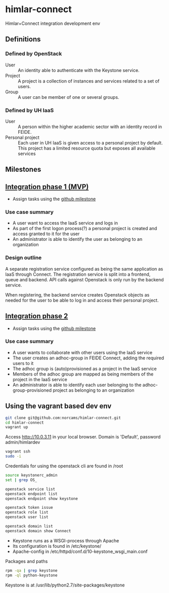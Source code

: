 # himlar-connect

Himlar+Connect integration development env

## Definitions

### Defined by OpenStack

<dl>
<dt>User</dt>
  <dd>An identity able to authenticate with the Keystone service.</dd>

<dt>Project</dt>
  <dd>A project is a collection of instances and services related to a set of
  users.</dd>

<dt>Group</dt>
  <dd>A user can be member of one or several groups.</dd>

</dl>

### Defined by UH IaaS

<dl>
<dt>User</dt>
  <dd>A person within the higher academic sector with an identity record in
  FEIDE.</dd>

<dt>Personal project</dt>
  <dd>Each user in UH IaaS is given access to a personal project by default.
  This project has a limited resource quota but exposes all available
  services</dd>

</dl>

## Milestones

## [Integration phase 1 (MVP)][ghms1]

- Assign tasks using the [github milestone][ghms1]

[ghms1]: https://github.com/norcams/himlar-connect/milestones/Integration%20phase%201

### Use case summary

- A user want to access the IaaS service and logs in
- As part of the first logon process(?) a personal project is created and
  access granted to it for the user
- An administrator is able to identify the user as belonging to an organization

### Design outline

A separate registration service configured as being the same application as
IaaS through Connect. The registration service is split into a frontend, queue
and backend. API calls against Openstack is only run by the backend service.

When registering, the backend service creates Openstack objects as needed for
the user to be able to log in and access their personal project.

## [Integration phase 2][ghms2]

- Assign tasks using the [github milestone][ghms2]

[ghms2]: https://github.com/norcams/himlar-connect/milestones/Integration%20phase%202

### Use case summary

- A user wants to collaborate with other users using the IaaS service
- The user creates an adhoc-group in FEIDE Connect, adding the required users
  to it
- The adhoc group is (auto)provisioned as a project in the IaaS service
- Members of the adhoc group are mapped as being members of the project in the
  IaaS service
- An administrator is able to identify each user belonging to the
  adhoc-group-provisioned project as belonging to an organization

## Using the vagrant based dev env

```bash
git clone git@github.com:norcams/himlar-connect.git
cd himlar-connect
vagrant up
```

Access http://10.0.3.11 in your local browser. Domain is 'Default', password
admin/himlardev

```bash
vagrant ssh
sudo -i
```

Credentials for using the openstack cli are found in /root

```bash
source keystonerc_admin
set | grep OS_

openstack service list
openstack endpoint list
openstack endpoint show keystone

openstack token issue
openstack role list
openstack user list

openstack domain list
openstack domain show Connect
```

* Keystone runs as a WSGI-process through Apache
* Its configuration is found in /etc/keystone/
* Apache-config in /etc/httpd/conf.d/10-keystone_wsgi_main.conf

Packages and paths

```bash
rpm -qa | grep keystone
rpm -ql python-keystone
```

Keystone is at /usr/lib/python2.7/site-packages/keystone




